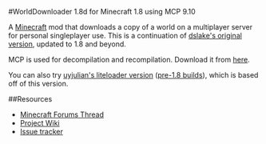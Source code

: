 #WorldDownloader 1.8d for Minecraft 1.8 using MCP 9.10

A [Minecraft](https://minecraft.net) mod that downloads a copy of a world on a multiplayer server for personal singleplayer use.  This is a continuation of [dslake's original version](https://github.com/dslake/WorldDownloader), updated to 1.8 and beyond.

MCP is used for decompilation and recompilation.  Download it from [here](http://www.modcoderpack.com/website/releases).

You can also try [uyjulian's liteloader version](https://github.com/uyjulian/WorldDownloader/) ([pre-1.8 builds](https://github.com/uyjulian/LitemodWDL)), which is based off of this version.

##Resources 

 * [Minecraft Forums Thread](http://www.minecraftforum.net/forums/mapping-and-modding/minecraft-mods/2520465-1-9-4-1-8-9-world-downloader-mod-create-backups)
 * [Project Wiki](https://github.com/pokechu22/WorldDownloader/wiki)
 * [Issue tracker](https://github.com/Pokechu22/WorldDownloader/issues)